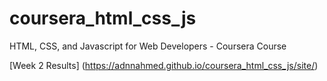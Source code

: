 # coursera_html_css_js
HTML, CSS, and Javascript for Web Developers - Coursera Course

[Week 2 Results] (https://adnnahmed.github.io/coursera_html_css_js/site/)
